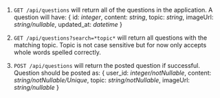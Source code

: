 1. `GET /api/questions` will return all of the questions in the application. A question will have:
    {
      id: *integer*,
      content: *string*,
      topic: *string*,
      imageUrl: *string/nullable*,
      updated_at: *datetime*
    }

2. `GET /api/questions?search=*topic*` will return all questions with the matching topic. Topic is not case sensitive but for now only accepts whole words spelled correctly.

3. `POST /api/questions` will return the posted question if successful. Question should be posted as:
    {
      user_id: *integer/notNullable*,
      content: *string/notNullable/Unique*,
      topic: *string/notNullable*,
      imageUrl: *string/nullable*
    }
